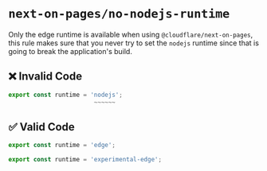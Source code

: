 # `next-on-pages/no-nodejs-runtime`

Only the edge runtime is available when using `@cloudflare/next-on-pages`, this rule makes sure that you never try to
set the `nodejs` runtime since that is going to break the application's build.

## ❌ Invalid Code

```js
export const runtime = 'nodejs';
                        ~~~~~~
```

## ✅ Valid Code

```js
export const runtime = 'edge';
```

```js
export const runtime = 'experimental-edge';
```